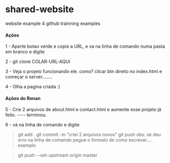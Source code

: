 # shared-website
website example 4 github trainning examples

#### Ações

1 - Aperte botao verde e copie a URL, e va na linha de comando numa pasta em branco e digite

2 - git clone COLAR-URL-AQUI

3 - Veja o projeto funcionando ele.  como?  clicar btn direito no index.html e começar o server........

4 - Olha a pagina criada  :)

#### Ações do Ronan

5  - Crie 2 arquivos de about.html  e contact.html e aumente esse projeto já feito.  ---- terminou.


6 - vá na linha de comando e digite

>  git add .
> git commit -m "criei 2 arquivos novos"
> git push 
obs:  se deu erro na linha de comando pegue o formato de como escrever.... exemplo 

> git push --set-upstream origin master






